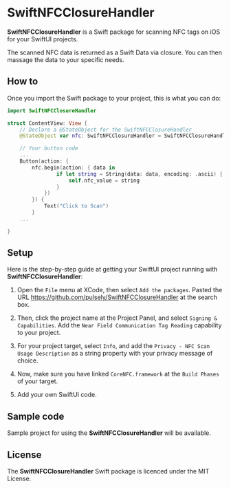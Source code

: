 # SwiftNFCClosureHandler

**SwiftNFCClosureHandler** is a Swift package for scanning NFC tags on iOS for your SwiftUI projects.

The scanned NFC data is returned as a Swift Data via closure. You can then massage the data to your specific needs.

## How to

Once you import the Swift package to your project, this is what you can do:

```swift
import SwiftNFCClosureHandler

struct ContentView: View {
    // Declare a @StateObject for the SwiftNFCClosureHandler
    @StateObject var nfc: SwiftNFCClosureHandler = SwiftNFCClosureHandler()

    // Your button code
    ...
    Button(action: {
        nfc.begin(action: { data in
                if let string = String(data: data, encoding: .ascii) {
                    self.nfc_value = string
                }
            })
        }) {
            Text("Click to Scan")
        }
    ...

}

```

## Setup

Here is the step-by-step guide at getting your SwiftUI project running with **SwiftNFCClosureHandler**:

1. Open the `File` menu at XCode, then select `Add the packages`. Pasted the URL https://github.com/pulsely/SwiftNFCClosureHandler at the search box.

2. Then, click the project name at the Project Panel, and select `Signing & Capabilities`. Add the `Near Field Communication Tag Reading` capability to your project.

3. For your project target, select `Info`, and add the `Privacy - NFC Scan Usage Description` as a string property with your privacy message of choice.

4. Now, make sure you have linked `CoreNFC.framework` at the `Build Phases` of your target.

5. Add your own SwiftUI code.

## Sample code

Sample project for using the **SwiftNFCClosureHandler** will be available.

## License

The **SwiftNFCClosureHandler** Swift package is licenced under the MIT License.
